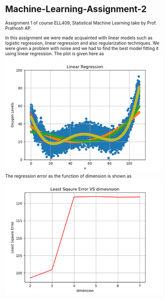 # Machine-Learning-Assignment-2
Assignment 1 of course ELL409, Statistical Machine Learning take by Prof. Prathosh AP.

In this assignment we were made acquainted with linear models such as logistic regression, linear regression and also regularization techniques. We were given a problem with noise and we had to find the best model fitting it using linear regression. The plot is given here as 
![alt text](https://raw.githubusercontent.com/saurabhkumar8112/Machine-Learning-Assignment-2/master/River_plots.png)
The regression error as the function of dimension is shown as 
![alt text](https://raw.githubusercontent.com/saurabhkumar8112/Machine-Learning-Assignment-2/master/Linear%20Regression_river_test.png)
